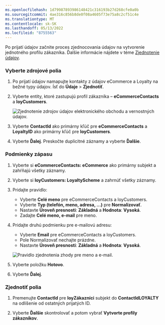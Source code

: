 ```yaml
---
ms.openlocfilehash: 1d79987893986148421c316193b27d268cfe0a0b
ms.sourcegitcommit: 4ae316c856b8de0f08a4605f73e75a8c2cf51c4e
ms.translationtype: MT
ms.contentlocale: sk-SK
ms.lasthandoff: 05/13/2022
ms.locfileid: "8755563"
---
```

Po prijatí údajov začnite proces zjednocovania údajov na vytvorenie jednotného profilu zákazníka. Ďalšie informácie nájdete v téme [Zjednotenie údajov](../data-unification.md).

### <a name="select-source-fields"></a>Vyberte zdrojové polia

1. Po prijatí údajov namapujte kontakty z údajov eCommerce a Loyalty na bežné typy údajov. Ísť do **Údaje** > **Zjednotiť**.

1. Vyberte entity, ktoré zastupujú profil zákazníka – **eCommerceContacts** a **loyCustomers**.

   ![Zjednotenie zdrojov údajov elektronického obchodu a vernostných údajov.](../media/unify-ecommerce-loyalty.png)

1. Vyberte **ContactId** ako primárny kľúč pre **eCommerceContacts** a **LoyaltyID** ako primárny kľúč pre **loyCustomers**.

1. Vyberte **Ďalej**. Preskočte duplicitné záznamy a vyberte **Ďalšie**.

### <a name="match-conditions"></a>Podmienky zápasu

1. Vyberte si **eCommerceContacts: eCommerce** ako primárny subjekt a zahŕňajú všetky záznamy.

1. Vyberte si **loyCustomers: LoyaltyScheme** a zahrnúť všetky záznamy.

1. Pridajte pravidlo:
   - Vyberte **Celé meno** pre eCommerceContacts a loyCustomers.
   - Vyberte **Typ (telefón, meno, adresa, ...)** pre **Normalizovať**.
   - Nastavte **Úroveň presnosti**: **Základná** a **Hodnota**: **Vysoká**.
   - Zadajte **Celé meno, e-mail** pre meno.

1. Pridajte druhú podmienku pre e-mailovú adresu:
   - Vyberte **Email** pre eCommerceContacts a loyCustomers.
   - Pole Normalizovať nechajte prázdne.
   - Nastavte **Úroveň presnosti**: **Základná** a **Hodnota**: **Vysoká**.

   ![Pravidlo zjednotenia zhody pre meno a e-mail.](../media/unify-match-rule.png)

1. Vyberte položku **Hotovo**.

1. Vyberte **Ďalej**.

### <a name="unify-fields"></a>Zjednotiť polia

1. Premenujte **ContactId** pre **loyZákazníci** subjekt do **ContactIdLOYALTY** na odlíšenie od ostatných prijatých ID.

1. Vyberte **Ďalšie** skontrolovať a potom vybrať **Vytvorte profily zákazníkov**.
